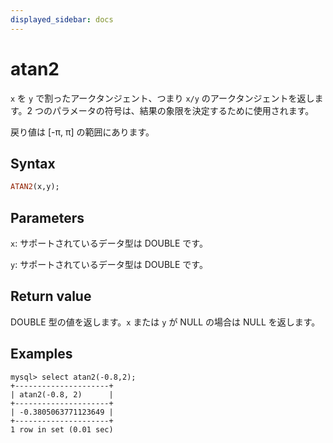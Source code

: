```yaml
---
displayed_sidebar: docs
---
```


# atan2

`x` を `y` で割ったアークタンジェント、つまり `x/y` のアークタンジェントを返します。2 つのパラメータの符号は、結果の象限を決定するために使用されます。

戻り値は [-π, π] の範囲にあります。

## Syntax

```Haskell
ATAN2(x,y);
```

## Parameters

`x`: サポートされているデータ型は DOUBLE です。

`y`: サポートされているデータ型は DOUBLE です。

## Return value

DOUBLE 型の値を返します。`x` または `y` が NULL の場合は NULL を返します。

## Examples

```Plain Text
mysql> select atan2(-0.8,2);
+---------------------+
| atan2(-0.8, 2)      |
+---------------------+
| -0.3805063771123649 |
+---------------------+
1 row in set (0.01 sec)
```